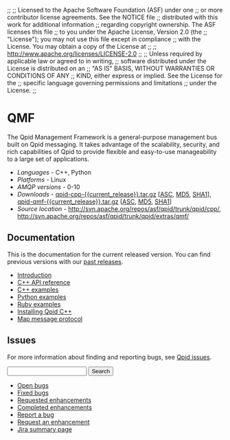 ;;
;; Licensed to the Apache Software Foundation (ASF) under one
;; or more contributor license agreements.  See the NOTICE file
;; distributed with this work for additional information
;; regarding copyright ownership.  The ASF licenses this file
;; to you under the Apache License, Version 2.0 (the
;; "License"); you may not use this file except in compliance
;; with the License.  You may obtain a copy of the License at
;; 
;;   http://www.apache.org/licenses/LICENSE-2.0
;; 
;; Unless required by applicable law or agreed to in writing,
;; software distributed under the License is distributed on an
;; "AS IS" BASIS, WITHOUT WARRANTIES OR CONDITIONS OF ANY
;; KIND, either express or implied.  See the License for the
;; specific language governing permissions and limitations
;; under the License.
;;

# QMF

The Qpid Management Framework is a general-purpose management bus
built on Qpid messaging. It takes advantage of the scalability,
security, and rich capabilities of Qpid to provide flexible and
easy-to-use manageability to a large set of applications.

  - *Languages* - C++, Python
  - *Platforms* - Linux
  - *AMQP versions* - 0-10
  - *Downloads* - [qpid-cpp-{{current_release}}.tar.gz](http://www.apache.org/dyn/closer.lua/qpid/{{current_release}}/qpid-cpp-{{current_release}}.tar.gz) \[[ASC](http://www.apache.org/dist/qpid/{{current_release}}/qpid-cpp-{{current_release}}.tar.gz.asc), [MD5](http://www.apache.org/dist/qpid/{{current_release}}/qpid-cpp-{{current_release}}.tar.gz.md5), [SHA1](http://www.apache.org/dist/qpid/{{current_release}}/qpid-cpp-{{current_release}}.tar.gz.sha1)], [qpid-qmf-{{current_release}}.tar.gz](http://www.apache.org/dyn/closer.lua/qpid/{{current_release}}/qpid-qmf-{{current_release}}.tar.gz) \[[ASC](http://www.apache.org/dist/qpid/{{current_release}}/qpid-qmf-{{current_release}}.tar.gz.asc), [MD5](http://www.apache.org/dist/qpid/{{current_release}}/qpid-qmf-{{current_release}}.tar.gz.md5), [SHA1](http://www.apache.org/dist/qpid/{{current_release}}/qpid-qmf-{{current_release}}.tar.gz.sha1)]
  - *Source location* -  <http://svn.apache.org/repos/asf/qpid/trunk/qpid/cpp/>,<br/> <http://svn.apache.org/repos/asf/qpid/trunk/qpid/extras/qmf/>

## Documentation

This is the documentation for the current released version.  You can
find previous versions with our
[past releases]({{site_url}}/releases/index.html#past-releases).

<div class="two-column" markdown="1">

 - [Introduction]({{current_release_url}}/cpp-broker/book/ch02s02.html)
 - [C++ API reference]({{current_release_url}}/qmf/cpp/api/index.html)
 - [C++ examples]({{current_release_url}}/qmf/cpp/examples/index.html)
 - [Python examples]({{current_release_url}}/qmf/python/examples/index.html)
 - [Ruby examples]({{current_release_url}}/qmf/ruby/examples/index.html)
 - [Installing Qpid C++](http://svn.apache.org/repos/asf/qpid/tags/{{current_release}}/qpid/cpp/INSTALL)
 - [Map message protocol](https://cwiki.apache.org/confluence/display/qpid/qmf+map+message+protocol)

</div>

## Issues

For more information about finding and reporting bugs, see
[Qpid issues]({{site_url}}/issues.html).

<form id="jira-search-form">
  <input type="hidden" name="jql" value="project = QPID and component = 'Qpid Managment Framework' and text ~ '{}' order by updatedDate desc"/>
  <input type="text" name="text"/>
  <button type="submit">Search</button>
</form>

<div class="two-column" markdown="1">

 - [Open bugs](http://issues.apache.org/jira/issues/?jql=resolution+%3D+EMPTY+and+issuetype+%3D+%22Bug%22+and+component+%3D+%22Qpid+Managment+Framework%22+and+project+%3D+%22QPID%22)
 - [Fixed bugs](http://issues.apache.org/jira/issues/?jql=resolution+%3D+%22Fixed%22+and+issuetype+%3D+%22Bug%22+and+component+%3D+%22Qpid+Managment+Framework%22+and+project+%3D+%22QPID%22)
 - [Requested enhancements](http://issues.apache.org/jira/issues/?jql=resolution+%3D+EMPTY+and+issuetype+in+%28%22New+Feature%22%2C+%22Improvement%22%29+and+component+%3D+%22Qpid+Managment+Framework%22+and+project+%3D+%22QPID%22)
 - [Completed enhancements](http://issues.apache.org/jira/issues/?jql=resolution+%3D+%22Fixed%22+and+issuetype+in+%28%22New+Feature%22%2C+%22Improvement%22%29+and+component+%3D+%22Qpid+Managment+Framework%22+and+project+%3D+%22QPID%22)
 - [Report a bug](http://issues.apache.org/jira/secure/CreateIssueDetails!init.jspa?pid=12310520&issuetype=1&priority=3&summary=[Enter%20a%20brief%20description]&components=12312536)
 - [Request an enhancement](http://issues.apache.org/jira/secure/CreateIssueDetails!init.jspa?pid=12310520&issuetype=4&priority=3&summary=[Enter%20a%20brief%20description]&components=12312536)
 - [Jira summary page](http://issues.apache.org/jira/browse/QPID/component/12312536)

</div>
